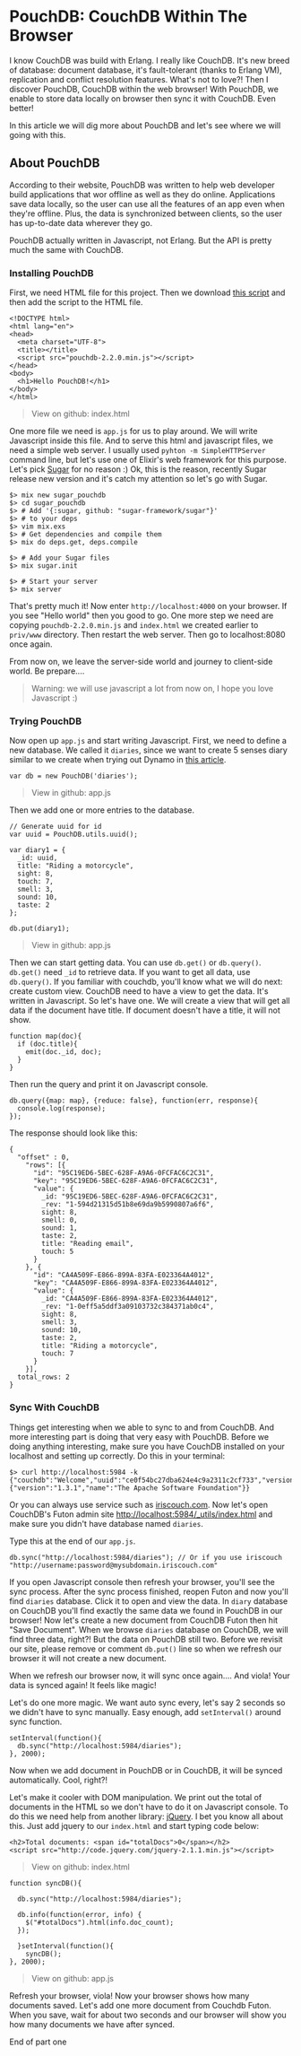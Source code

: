 # PouchDB: CouchDB Within The Browser

I know CouchDB was build with Erlang. I really like CouchDB. It's new breed of database: document database,
it's fault-tolerant (thanks to Erlang VM), replication and conflict resolution features. What's not to love?!
Then I discover PouchDB, CouchDB within the web browser! With PouchDB, we enable to store data locally on browser then sync it with CouchDB.
Even better!

In this article we will dig more about PouchDB and let's see where we will going with this.

## About PouchDB

According to their website, PouchDB was written to help web developer build applications that wor offline as well as they do online. Applications save data locally, so the user can use all the features of an app even when they're offline. Plus, the data is synchronized between clients, so the user has up-to-date data wherever they go.

PouchDB actually written in Javascript, not Erlang. But the API is pretty much the same with CouchDB.

### Installing PouchDB

First, we need HTML file for this project. Then we download [this script](https://github.com/daleharvey/pouchdb/releases/download/2.2.0/pouchdb-2.2.0.min.js) and then add the script to the HTML file.

    <!DOCTYPE html>
    <html lang="en">
    <head>
      <meta charset="UTF-8">
      <title></title>
      <script src="pouchdb-2.2.0.min.js"></script>
    </head>
    <body>
      <h1>Hello PouchDB!</h1>
    </body>
    </html>

> View on github: index.html

One more file we need is `app.js` for us to play around. We will write Javascript
inside this file. And to serve this html and javascript files, we need a simple web server. I usually used
`pyhton -m SimpleHTTPServer` command line, but let's use one of Elixir's web framework
for this purpose. Let's pick [Sugar](http://sugar-framework.github.io/) for no reason :)
Ok, this is the reason, recently Sugar release new version and it's catch my attention
so let's go with Sugar.

    $> mix new sugar_pouchdb
    $> cd sugar_pouchdb
    $> # Add '{:sugar, github: "sugar-framework/sugar"}'
    $> # to your deps
    $> vim mix.exs
    $> # Get dependencies and compile them
    $> mix do deps.get, deps.compile

    $> # Add your Sugar files
    $> mix sugar.init

    $> # Start your server
    $> mix server

That's pretty much it! Now enter `http://localhost:4000` on your browser. If you
see "Hello world" then you good to go. One more step
we need are copying `pouchdb-2.2.0.min.js` and `index.html` we created earlier to
`priv/www` directory. Then restart the web server. Then go to localhost:8080 once again.

From now on, we leave the server-side world and journey to client-side world. Be prepare....

> Warning: we will use javascript a lot from now on, I hope you love Javascript :)


### Trying PouchDB

Now open up `app.js` and start writing Javascript. First, we need to define a new
database. We called it `diaries`, since we want to create 5 senses diary similar to
we create when trying out Dynamo in [this article](http://www.elixirdose.com/brief-introduction-to-elixir-web-framework-dynamo/).

    var db = new PouchDB('diaries');

> View in github: app.js

Then we add one or more entries to the database.

    // Generate uuid for id
    var uuid = PouchDB.utils.uuid();

    var diary1 = {
      _id: uuid,
      title: "Riding a motorcycle",
      sight: 8,
      touch: 7,
      smell: 3,
      sound: 10,
      taste: 2
    };

    db.put(diary1);

> View in github: app.js

Then we can start getting data. You can use `db.get()` or `db.query()`. `db.get()`
need `_id` to retrieve data. If you want to get all data, use `db.query()`.
If you familiar with couchdb, you'll know what we will do next: create custom view.
CouchDB need to have a view to get the data. It's written in Javascript. So let's have
one. We will create a view that will get all data if the document have title. If
document doesn't have a title, it will not show.

    function map(doc){
      if (doc.title){
        emit(doc._id, doc);
      }
    }

Then run the query and print it on Javascript console.

    db.query({map: map}, {reduce: false}, function(err, response){
      console.log(response);
    });

The response should look like this:

    {
      "offset" : 0,
        "rows": [{
          "id": "95C19ED6-5BEC-628F-A9A6-0FCFAC6C2C31",
          "key": "95C19ED6-5BEC-628F-A9A6-0FCFAC6C2C31",
          "value": {
            _id: "95C19ED6-5BEC-628F-A9A6-0FCFAC6C2C31",
            _rev: "1-594d21315d51b8e69da9b5990807a6f6",
            sight: 8,
            smell: 0,
            sound: 1,
            taste: 2,
            title: "Reading email",
            touch: 5
          }
        }, {
          "id": "CA4A509F-E866-899A-83FA-E023364A4012",
          "key": "CA4A509F-E866-899A-83FA-E023364A4012",
          "value": {
            _id: "CA4A509F-E866-899A-83FA-E023364A4012",
            _rev: "1-0eff5a5ddf3a09103732c384371ab0c4",
            sight: 8,
            smell: 3,
            sound: 10,
            taste: 2,
            title: "Riding a motorcycle",
            touch: 7
          }
        }],
      total_rows: 2
    }

### Sync With CouchDB

Things get interesting when we able to sync to and from CouchDB. And more interesting
part is doing that very easy with PouchDB. Before we doing anything interesting,
make sure you have CouchDB installed on your localhost and setting up correctly.
Do this in your terminal:

    $> curl http://localhost:5984 -k
    {"couchdb":"Welcome","uuid":"ce0f54bc27dba624e4c9a2311c2cf733","version":"1.3.1","vendor":{"version":"1.3.1","name":"The Apache Software Foundation"}}

Or you can always use service such as [iriscouch.com](http://www.iriscouch.com).
Now let's open CouchDB's Futon admin site [http://localhost:5984/_utils/index.html](http://localhost:5984/_utils/index.html) and
make sure you didn't have database named `diaries`.

Type this at the end of our `app.js`.

    db.sync("http://localhost:5984/diaries"); // Or if you use iriscouch "http://username:password@mysubdomain.iriscouch.com"

If you open Javascript console then refresh your browser, you'll see the sync process.
After the sync process finished, reopen Futon and now you'll find `diaries` database.
Click it to open and view the data. In `diary` database on CouchDB you'll find
exactly the same data we found in PouchDB in our browser! Now let's create a new
document from CouchDB Futon then hit "Save Document". When we browse `diaries`
database on CouchDB, we will find three data, right?! But the data on PouchDB still
two. Before we revisit our site, please remove or comment `db.put()` line so
when we refresh our browser it will not create a new document.

When we refresh our browser now, it will sync once again.... And viola! Your data
is synced again! It feels like magic!

Let's do one more magic. We want auto sync every, let's say 2 seconds so we didn't
have to sync manually. Easy enough, add `setInterval()` around sync function.

    setInterval(function(){
      db.sync("http://localhost:5984/diaries");
    }, 2000);

Now when we add document in PouchDB or in CouchDB, it will be synced automatically.
Cool, right?!




Let's make it cooler with DOM manipulation. We print out the total of
documents in the HTML so we don't have to do it on Javascript console. To do this
we need help from another library: [jQuery](http://www.jquery.com/). I bet you know
all about this. Just add jquery to our `index.html` and start typing code below:

    <h2>Total documents: <span id="totalDocs">0</span></h2>
    <script src="http://code.jquery.com/jquery-2.1.1.min.js"></script>

> View on github: index.html

    function syncDB(){

      db.sync("http://localhost:5984/diaries");

      db.info(function(error, info) {
        $("#totalDocs").html(info.doc_count);
      });

      }setInterval(function(){
        syncDB();
    }, 2000);

> View on github: app.js

Refresh your browser, viola! Now your browser shows how many documents saved.
Let's add one more document from Couchdb Futon. When you save, wait for about
two seconds and our browser will show you how many documents we have after synced.


End of part one
